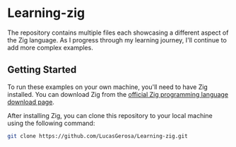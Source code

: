 # Learning-zig

The repository contains multiple files each showcasing a different aspect of the Zig language. As I progress through my learning journey, I'll continue to add more complex examples.

## Getting Started

To run these examples on your own machine, you'll need to have Zig installed. You can download Zig from the [official Zig programming language download page](https://ziglang.org/download/).

After installing Zig, you can clone this repository to your local machine using the following command:

```bash
git clone https://github.com/LucasGerosa/Learning-zig.git
